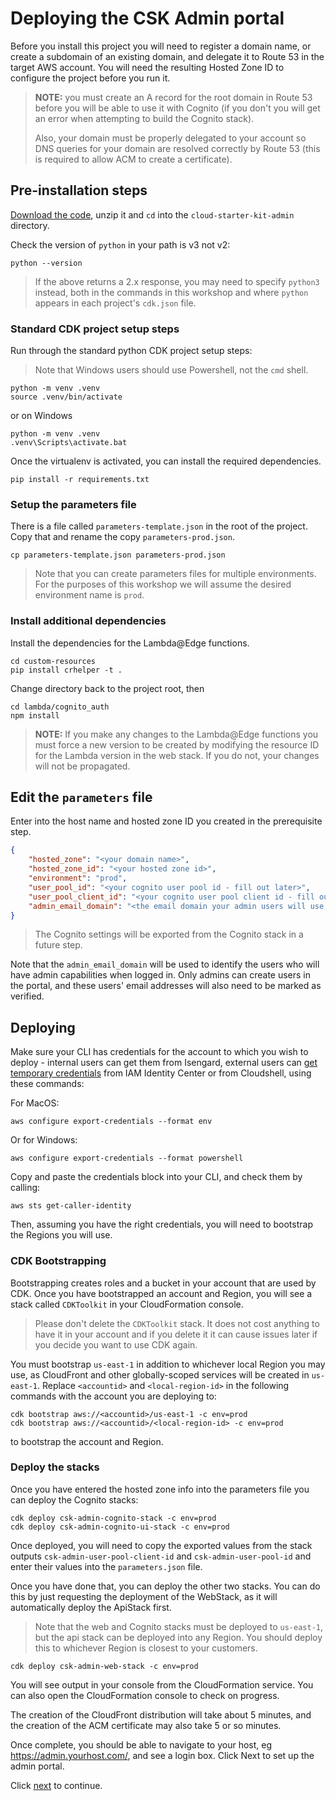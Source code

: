 
# Deploying the CSK Admin portal
 


Before you install this project you will need to register a domain name, or create 
a subdomain of an existing domain, and delegate it to Route 53 in the target AWS 
account. You will need the resulting Hosted Zone ID to configure the project before
you run it.

>**NOTE:** you must create an A record for the root domain in Route 53 before you will be able to use it with Cognito (if you don't you will get an error when attempting to build the Cognito stack). 
>
>Also, your domain must be properly delegated to your account so DNS queries for your domain are resolved correctly by Route 53 (this is required to allow ACM to create a certificate).

## Pre-installation steps

[Download the code](https://github.com/aws-samples/infrastructure-deployment-framework), unzip it and `cd` into the `cloud-starter-kit-admin` directory. 

Check the version of `python` in your path is v3 not v2:

```
python --version
```

>If the above returns a 2.x response, you may need to specify `python3` instead, both in the commands in this workshop and where `python` appears in each project's `cdk.json` file.

### Standard CDK project setup steps

Run through the standard python CDK project setup steps:

>Note that Windows users should use Powershell, not the `cmd` shell. 

```
python -m venv .venv
source .venv/bin/activate
```
or on Windows

```
python -m venv .venv
.venv\Scripts\activate.bat
```

Once the virtualenv is activated, you can install the required dependencies.

```
pip install -r requirements.txt
```

### Setup the parameters file

There is a file called `parameters-template.json` in the root of the project. Copy that and rename the copy `parameters-prod.json`.

```
cp parameters-template.json parameters-prod.json
```

>Note that you can create parameters files for multiple environments. For the purposes of this workshop we will assume the desired environment name is `prod`.

### Install additional dependencies 

Install the dependencies for the Lambda@Edge functions.

```
cd custom-resources
pip install crhelper -t .
```

Change directory back to the project root, then 

```
cd lambda/cognito_auth
npm install
```

>**NOTE:** If you make any changes to the Lambda@Edge functions you must force a new version to be created by modifying the resource ID for the Lambda version in the web stack. If you do not, your changes will not be propagated.


## Edit the `parameters` file

Enter into the host name and hosted zone ID you created in the prerequisite step.

```json
{
    "hosted_zone": "<your domain name>",
    "hosted_zone_id": "<your hosted zone id>",
    "environment": "prod",
    "user_pool_id": "<your cognito user pool id - fill out later>",
    "user_pool_client_id": "<your cognito user pool client id - fill out later>",
    "admin_email_domain": "<the email domain your admin users will use, without the @ symbol>"
}
```

>The Cognito settings will be exported from the Cognito stack in a future step. 

Note that the `admin_email_domain` will be used to identify the users who will have admin capabilities when logged in. Only admins can create users in the portal, and these users' email addresses will also need to be marked as verified.

## Deploying

Make sure your CLI has credentials for the account to which you wish to deploy - internal users can get them from Isengard, external users can <a target="_blank" href="https://aws.amazon.com/blogs/security/aws-single-sign-on-now-enables-command-line-interface-access-for-aws-accounts-using-corporate-credentials/">get temporary credentials</a> from IAM Identity Center or from Cloudshell, using these commands:

For MacOS:

```
aws configure export-credentials --format env
```
Or for Windows:
```
aws configure export-credentials --format powershell
```

Copy and paste the credentials block into your CLI, and check them by calling:

```
aws sts get-caller-identity
```
Then, assuming you have the right credentials, you will need to bootstrap the Regions you will use. 

### CDK Bootstrapping

Bootstrapping creates roles and a bucket in your account that are used by CDK. Once you have bootstrapped an account and Region, you will see a stack called `CDKToolkit` in your CloudFormation console. 

>Please don't delete the `CDKToolkit` stack. It does not cost anything to have it in your account and if you delete it it can cause issues later if you decide you want to use CDK again.

You must bootstrap `us-east-1` in addition to whichever local Region you may use, as CloudFront and other globally-scoped services will be created in `us-east-1`. Replace `<accountid>` and `<local-region-id>` in the following commands with the account you are deploying to:

```
cdk bootstrap aws://<accountid>/us-east-1 -c env=prod
cdk bootstrap aws://<accountid>/<local-region-id> -c env=prod
```

to bootstrap the account and Region.

### Deploy the stacks

Once you have entered the hosted zone info into the parameters file you can deploy the Cognito stacks:

```
cdk deploy csk-admin-cognito-stack -c env=prod
cdk deploy csk-admin-cognito-ui-stack -c env=prod
```

Once deployed, you will need to copy the exported values from the stack outputs `csk-admin-user-pool-client-id` and `csk-admin-user-pool-id` and enter their values into the `parameters.json` file.

Once you have done that, you can deploy the other two stacks. You can do this by just requesting the deployment of the WebStack, as it will automatically deploy the ApiStack first.

>Note that the web and Cognito stacks must be deployed to `us-east-1`, but the api stack can be deployed into any Region. You should deploy this to whichever Region is closest to your customers.

```
cdk deploy csk-admin-web-stack -c env=prod
```
You will see output in your console from the CloudFormation service. You can also open the CloudFormation console to check on progress.

The creation of the CloudFront distribution will take about 5 minutes, and the creation of the ACM certificate may also take 5 or so minutes.

Once complete, you should be able to navigate to your host, eg https://admin.yourhost.com/, and see a login box. Click Next to set up the admin portal. 

Click <a href="using.en.md">next</a> to continue.